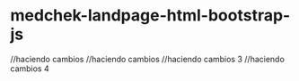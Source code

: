 # medchek-landpage-html-bootstrap-js
//haciendo cambios
//haciendo cambios
//haciendo cambios 3
//haciendo cambios 4
